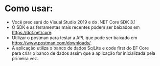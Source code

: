 # Como usar:

* Você precisará do Visual Studio 2019 e do .NET Core SDK 3.1
* O SDK e as ferramentas mais recentes podem ser baixados em https://dot.net/core.
* Utilizar o postman para testar a API, que pode ser baixado em https://www.postman.com/downloads/.
* A aplicação utiliza o banco de dados SqlLite e code first do EF Core para criar o banco de dados assim que a aplicação for inicializada pela primeira vez.
